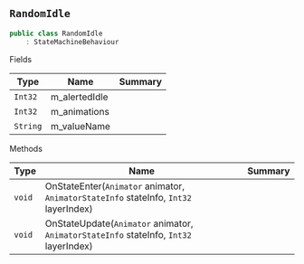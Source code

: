 ## `RandomIdle`

```csharp
public class RandomIdle
    : StateMachineBehaviour

```

Fields

| Type | Name | Summary | 
| --- | --- | --- | 
| `Int32` | m_alertedIdle |  | 
| `Int32` | m_animations |  | 
| `String` | m_valueName |  | 


Methods

| Type | Name | Summary | 
| --- | --- | --- | 
| `void` | OnStateEnter(`Animator` animator, `AnimatorStateInfo` stateInfo, `Int32` layerIndex) |  | 
| `void` | OnStateUpdate(`Animator` animator, `AnimatorStateInfo` stateInfo, `Int32` layerIndex) |  | 


